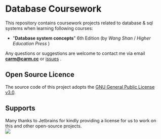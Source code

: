 # Database Coursework

This repository contains coursework projects related to database & sql systems
when learning following courses:
- "**Database system concepts**" 6th Edition (by _Wang Shan_ / _Higher Education Press_ )

Any questions or suggestions are welcome to contact me 
via email [**carm@carm.cc**](mailto:carm@carm.cc) or [issues](https://github.com/CarmJos/db-courseworks/issues/new) .

## Open Source Licence

The source code of this project adopts the [GNU General Public License v3.0](https://opensource.org/licenses/GPL-3.0).

## Supports

Many thanks to Jetbrains for kindly providing a license for us to work on this and other open-source projects.  
[![](https://resources.jetbrains.com/storage/products/company/brand/logos/jb_beam.svg)](https://www.jetbrains.com/?from=https://github.com/CarmJos/db-courseworks)